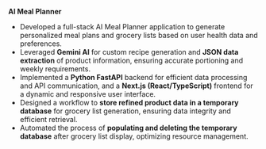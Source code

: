 **AI Meal Planner**

*   Developed a full-stack AI Meal Planner application to generate personalized meal plans and grocery lists based on user health data and preferences.
*   Leveraged **Gemini AI** for custom recipe generation and **JSON data extraction** of product information, ensuring accurate portioning and weekly requirements.
*   Implemented a **Python FastAPI** backend for efficient data processing and API communication, and a **Next.js (React/TypeScript)** frontend for a dynamic and responsive user interface.
*   Designed a workflow to **store refined product data in a temporary database** for grocery list generation, ensuring data integrity and efficient retrieval.
*   Automated the process of **populating and deleting the temporary database** after grocery list display, optimizing resource management.
